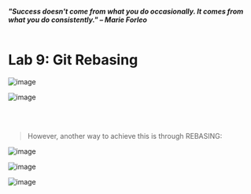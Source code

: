 ***"Success doesn't come from what you do occasionally. It comes from what you do consistently." – Marie Forleo***
<br><br>

# Lab 9: Git Rebasing
![image](https://github.com/user-attachments/assets/7b6f275c-acdb-446b-86ce-f8ac136c829f)

![image](https://github.com/user-attachments/assets/032155ca-7116-4473-89ca-02e517f5d6d6)

<br><br>
>However, another way to achieve this is through REBASING:

![image](https://github.com/user-attachments/assets/66879c3b-e506-4faa-8026-2b8643b37d49)

![image](https://github.com/user-attachments/assets/fb2f67c2-5f32-4b49-a4fc-0e06d6cb01ea)

![image](https://github.com/user-attachments/assets/9d5c70fb-9808-4f84-815c-cdac7af067c0)




